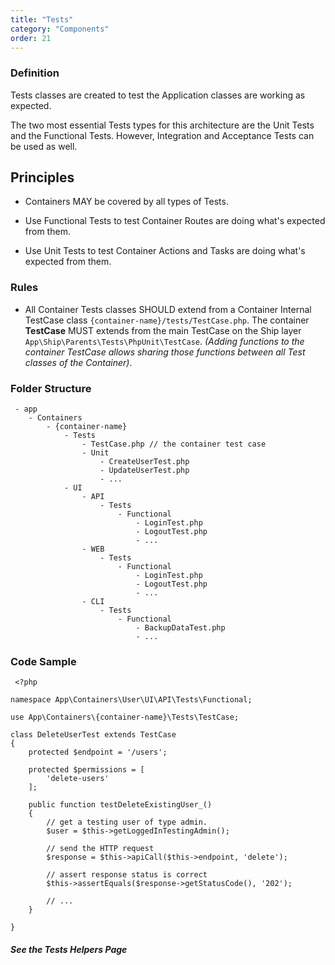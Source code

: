 ```yaml
---
title: "Tests"
category: "Components"
order: 21
---
```


### Definition

Tests classes are created to test the Application classes are working as expected.

The two most essential Tests types for this architecture are the Unit Tests and the Functional Tests. However, Integration and Acceptance Tests can be used as well.

## Principles

- Containers MAY be covered by all types of Tests.

- Use Functional Tests to test Container Routes are doing what's expected from them.

- Use Unit Tests to test Container Actions and Tasks are doing what's expected from them.

### Rules

- All Container Tests classes SHOULD extend from a Container Internal TestCase class `{container-name}/tests/TestCase.php`. The container **TestCase** MUST extends from the main TestCase on the Ship layer `App\Ship\Parents\Tests\PhpUnit\TestCase`. *(Adding functions to the container TestCase allows sharing those functions between all Test classes of the Container)*.

### Folder Structure

	 - app
	    - Containers
	        - {container-name}
	            - Tests
	                - TestCase.php // the container test case
	                - Unit
	                    - CreateUserTest.php
	                    - UpdateUserTest.php
	                    - ...
	            - UI
	                - API
	                    - Tests
	                        - Functional
	                            - LoginTest.php
	                            - LogoutTest.php
	                            - ...
	                - WEB
	                    - Tests
	                        - Functional
	                            - LoginTest.php
	                            - LogoutTest.php
	                            - ...
	                - CLI
	                    - Tests
	                        - Functional
	                            - BackupDataTest.php
	                            - ... 

### Code Sample

	 <?php
	
	namespace App\Containers\User\UI\API\Tests\Functional;
	
	use App\Containers\{container-name}\Tests\TestCase;
	
	class DeleteUserTest extends TestCase
	{
	    protected $endpoint = '/users';
	
	    protected $permissions = [
	        'delete-users'
	    ];
	
	    public function testDeleteExistingUser_()
	    {
	        // get a testing user of type admin.
	        $user = $this->getLoggedInTestingAdmin();
	
	        // send the HTTP request
	        $response = $this->apiCall($this->endpoint, 'delete');
	
	        // assert response status is correct
	        $this->assertEquals($response->getStatusCode(), '202');
	
	        // ...
	    }
	
	}
	 

##### See the **Tests Helpers** Page
